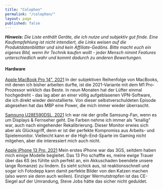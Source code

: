 ```yaml
---
title: "Colophon"
permalink: "/colophon/"
layout: page
published: false
---
```


_**Hinweis:** Die Liste enthält Geräte, die ich nutze und subjektiv gut finde. Eine Kaufempfehlung ist nicht intendiert, die Links weisen auf die Produktdatenblätter und sind kein Affiliate-Gedöns. Bitte macht euch ein eigenes Bild, wenn ihr Technik kaufen wollt - jeder Mensch nimmt Features unterschiedlich wahr und kommt dadurch zu anderen Bewertungen._


#### Hardware ####
[Apple MacBook Pro 14", 2021](https://support.apple.com/kb/SP854?locale=de_DE)
In der subjektiven Reihenfolge von MacBooks, mit denen ich bisher arbeiten durfte, ist die 2021-Variante mit dem M1 Pro-Prozessor wirklich das Beste. In neun Monaten hat der Lüfter einmal hochgedreht - das lag aber an einer völlig aufgeblasenen VPN-Software, die ich direkt wieder deinstallierte. Von dieser selbstverschuldeten Episode abgesehen hat das MBP eine Power, die mich immer wieder überrascht.

[Samsung U28E590DSL, 2021](https://images.samsung.com/is/content/samsung/assets/de/display/pdf/Datenblatt_Monitor_U28E590DSL.pdf)
Ich war nie der große Samsung-Fan, wenn es um Displays & Fernseher geht. Die Farben nehme ich immer als "knallig" war, auch nach eingehender Rekalibrierung. Dieser Monitor erwies sich aber als Glücksgriff, denn er ist der perfekte Kompromiss aus Arbeits- und Spielemonitor. Vielleicht kann er die High-End-Sparte im Gaming nicht mitgehen, aber die interessiert mich auch nicht.

[Apple iPhone 13 Pro, 2021](https://support.apple.com/kb/SP852?viewlocale=de_DE&locale=de_DE)
Mein erstes iPhone war das 3GS, seitdem haben mich einige Modelle begleitet. Das 13 Pro schaffte es, meine ewige Trauer über das 6S (es fühlte sich perfekt an, ein Akkuschaden beendete unsere lange Romanze) zu lindern. Es sieht schick aus, ist reaktionsschnell und sogar ich Fotodepp kann damit perfekte Bilder von den Katzen machen (also wenn sie denn auch wollen). Einziger Wermutstropfen ist das CE-Siegel auf der Umrandung, Steve Jobs hätte das sicher nicht geduldet.

